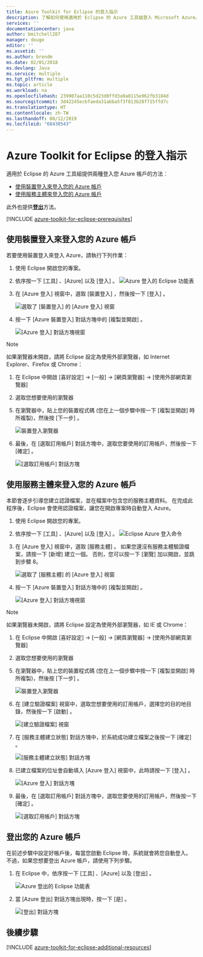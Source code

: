 ```yaml
---
title: Azure Toolkit for Eclipse 的登入指示
description: 了解如何使用適用於 Eclipse 的 Azure 工具組登入 Microsoft Azure。
services: ''
documentationcenter: java
author: bmitchell287
manager: douge
editor: ''
ms.assetid: ''
ms.author: brendm
ms.date: 02/01/2018
ms.devlang: Java
ms.service: multiple
ms.tgt_pltfrm: multiple
ms.topic: article
ms.workload: na
ms.openlocfilehash: 239907aa110c5d23d0ffd3a9a0115e962fb3184d
ms.sourcegitcommit: 3d42245ecbfaeda31abba5f3f813b28f715ffd7c
ms.translationtype: HT
ms.contentlocale: zh-TW
ms.lasthandoff: 08/12/2019
ms.locfileid: "68430543"
---
```

# <a name="sign-in-instructions-for-the-azure-toolkit-for-eclipse"></a>Azure Toolkit for Eclipse 的登入指示

適用於 Eclipse 的 Azure 工具組提供兩種登入您 Azure 帳戶的方法︰

  - [使用裝置登入來登入您的 Azure 帳戶](#sign-in-to-your-azure-account-by-device-login)
  - [使用服務主體來登入您的 Azure 帳戶](#sign-in-to-your-azure-account-by-service-principal)

此外也提供[**登出**](#sign-out-of-your-azure-account)方法。

[!INCLUDE [azure-toolkit-for-eclipse-prerequisites](../includes/azure-toolkit-for-eclipse-prerequisites.md)]

## <a name="sign-in-to-your-azure-account-by-device-login"></a>使用裝置登入來登入您的 Azure 帳戶

若要使用裝置登入來登入 Azure，請執行下列作業：

1. 使用 Eclipse 開啟您的專案。

2. 依序按一下 [工具]  、[Azure]  以及 [登入]  。
   ![Azure 登入的 Eclipse 功能表][I01]

3. 在 [Azure 登入]  視窗中，選取 [裝置登入]  ，然後按一下 [登入]  。

   ![選取了 [裝置登入] 的 [Azure 登入] 視窗][I02]

4. 按一下 [Azure 裝置登入]  對話方塊中的 [複製並開啟]  。

   ![[Azure 登入] 對話方塊視窗][I03]

> [!NOTE]
>
> 如果瀏覽器未開啟，請將 Eclipse 設定為使用外部瀏覽器，如 Internet Explorer、Firefox 或 Chrome：
>
> 1. 在 Eclipse 中開啟 [喜好設定] -> [一般] -> [網頁瀏覽器] -> [使用外部網頁瀏覽器]
>
> 2. 選取您想要使用的瀏覽器
>

5. 在瀏覽器中，貼上您的裝置程式碼 (您在上一個步驟中按一下 [複製並開啟]  時所複製)，然後按 [下一步]  。

   ![裝置登入瀏覽器][I04]

6. 最後，在 [選取訂用帳戶]  對話方塊中，選取您要使用的訂用帳戶，然後按一下 [確定]  。

   ![[選取訂用帳戶] 對話方塊][I05]

## <a name="sign-in-to-your-azure-account-by-service-principal"></a>使用服務主體來登入您的 Azure 帳戶

本節會逐步引導您建立認證檔案，並在檔案中包含您的服務主體資料。 在完成此程序後，Eclipse 會使用認證檔案，讓您在開啟專案時自動登入 Azure。

1. 使用 Eclipse 開啟您的專案。

2. 依序按一下 [工具]  、[Azure]  以及 [登入]  。
   ![Eclipse Azure 登入命令][A01]

3. 在 [Azure 登入]  視窗中，選取 [服務主體]  。 如果您還沒有服務主體驗證檔案，請按一下 [新增]  建立一個。 否則，您可以按一下 [瀏覽]  加以開啟，並跳到步驟 8。

   ![選取了 [服務主體] 的 [Azure 登入] 視窗][A02]

4. 按一下 [Azure 裝置登入]  對話方塊中的 [複製並開啟]  。

   ![[Azure 登入] 對話方塊視窗][A08]

> [!NOTE]
>
> 如果瀏覽器未開啟，請將 Eclipse 設定為使用外部瀏覽器，如 IE 或 Chrome：
>
> 1. 在 Eclipse 中開啟 [喜好設定] -> [一般] -> [網頁瀏覽器] -> [使用外部網頁瀏覽器]
>
> 2. 選取您想要使用的瀏覽器
>

5. 在瀏覽器中，貼上您的裝置程式碼 (您在上一個步驟中按一下 [複製並開啟]  時所複製)，然後按 [下一步]  。

   ![裝置登入瀏覽器][A03]

6. 在 [建立驗證檔案]  視窗中，選取您想要使用的訂用帳戶，選擇您的目的地目錄，然後按一下 [啟動]  。

   ![[建立驗證檔案] 視窗][A04]

7. 在 [服務主體建立狀態]  對話方塊中，於系統成功建立檔案之後按一下 [確定]  。

   ![[服務主體建立狀態] 對話方塊][A05]

8. 已建立檔案的位址會自動填入 [Azure 登入]  視窗中，此時請按一下 [登入]  。

   ![[Azure 登入] 對話方塊][A06]

9. 最後，在 [選取訂用帳戶]  對話方塊中，選取您要使用的訂用帳戶，然後按一下 [確定]  。

   ![[選取訂用帳戶] 對話方塊][A07]

## <a name="sign-out-of-your-azure-account"></a>登出您的 Azure 帳戶

在前述步驟中設定好帳戶後，每當您啟動 Eclipse 時，系統就會將您自動登入。 不過，如果您想要登出 Azure 帳戶，請使用下列步驟。

1. 在 Eclipse 中，依序按一下 [工具]  、[Azure]  以及 [登出]  。

   ![Azure 登出的 Eclipse 功能表][L01]

2. 當 [Azure 登出]  對話方塊出現時，按一下 [是]  。

   ![[登出] 對話方塊][L02]

## <a name="next-steps"></a>後續步驟

[!INCLUDE [azure-toolkit-for-eclipse-additional-resources](../includes/azure-toolkit-for-eclipse-additional-resources.md)]

<!-- URL List -->


<!-- IMG List -->

[I01]: media/azure-toolkit-for-eclipse-sign-in-instructions/I01.png
[I02]: media/azure-toolkit-for-eclipse-sign-in-instructions/I02.png
[I03]: media/azure-toolkit-for-eclipse-sign-in-instructions/I03.png
[I04]: media/azure-toolkit-for-eclipse-sign-in-instructions/I04.png
[I05]: media/azure-toolkit-for-eclipse-sign-in-instructions/I05.png

[A01]: media/azure-toolkit-for-eclipse-sign-in-instructions/A01.png
[A02]: media/azure-toolkit-for-eclipse-sign-in-instructions/A02.png
[A03]: media/azure-toolkit-for-eclipse-sign-in-instructions/A03.png
[A04]: media/azure-toolkit-for-eclipse-sign-in-instructions/A04.png
[A05]: media/azure-toolkit-for-eclipse-sign-in-instructions/A05.png
[A06]: media/azure-toolkit-for-eclipse-sign-in-instructions/A06.png
[A07]: media/azure-toolkit-for-eclipse-sign-in-instructions/A07.png
[A08]: media/azure-toolkit-for-eclipse-sign-in-instructions/A08.png

[L01]: media/azure-toolkit-for-eclipse-sign-in-instructions/L01.png
[L02]: media/azure-toolkit-for-eclipse-sign-in-instructions/L02.png
[L03]: media/azure-toolkit-for-eclipse-sign-in-instructions/L03.png
